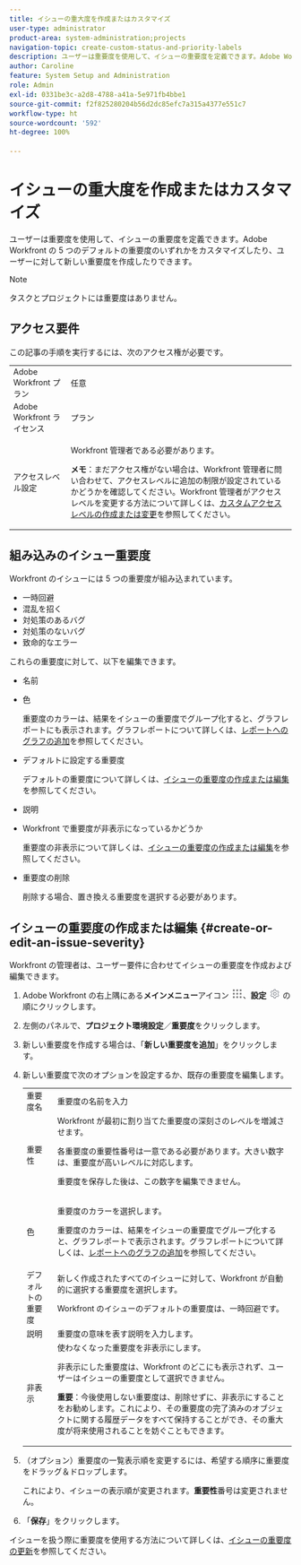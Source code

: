 ```yaml
---
title: イシューの重大度を作成またはカスタマイズ
user-type: administrator
product-area: system-administration;projects
navigation-topic: create-custom-status-and-priority-labels
description: ユーザーは重要度を使用して、イシューの重要度を定義できます。Adobe Workfront の 5 つのデフォルトの重要度のいずれかをカスタマイズしたり、ユーザーに対して新しい重要度を作成したりできます。
author: Caroline
feature: System Setup and Administration
role: Admin
exl-id: 0331be3c-a2d8-4788-a41a-5e971fb4bbe1
source-git-commit: f2f825280204b56d2dc85efc7a315a4377e551c7
workflow-type: ht
source-wordcount: '592'
ht-degree: 100%

---
```


# イシューの重大度を作成またはカスタマイズ

<!--
DON'T DELETE, DRAFT OR HIDE THIS ARTICLE. IT IS LINKED TO THE PRODUCT, THROUGH THE CONTEXT SENSITIVE HELP LINKS.

Linked to Understanding Issue Severity.
-->

ユーザーは重要度を使用して、イシューの重要度を定義できます。Adobe Workfront の 5 つのデフォルトの重要度のいずれかをカスタマイズしたり、ユーザーに対して新しい重要度を作成したりできます。

>[!NOTE]
>
>タスクとプロジェクトには重要度はありません。

## アクセス要件

この記事の手順を実行するには、次のアクセス権が必要です。

<table style="table-layout:auto"> 
 <col> 
 <col> 
 <tbody> 
  <tr> 
   <td role="rowheader">Adobe Workfront プラン</td> 
   <td>任意</td> 
  </tr> 
  <tr> 
   <td role="rowheader">Adobe Workfront ライセンス</td> 
   <td>プラン</td> 
  </tr> 
  <tr> 
   <td role="rowheader">アクセスレベル設定</td> 
   <td> <p>Workfront 管理者である必要があります。</p> <p><b>メモ</b>：まだアクセス権がない場合は、Workfront 管理者に問い合わせて、アクセスレベルに追加の制限が設定されているかどうかを確認してください。Workfront 管理者がアクセスレベルを変更する方法について詳しくは、<a href="../../../administration-and-setup/add-users/configure-and-grant-access/create-modify-access-levels.md" class="MCXref xref">カスタムアクセスレベルの作成または変更</a>を参照してください。</p> </td> 
  </tr> 
 </tbody> 
</table>

## 組み込みのイシュー重要度

Workfront のイシューには 5 つの重要度が組み込まれています。

* 一時回避
* 混乱を招く
* 対処策のあるバグ
* 対処策のないバグ
* 致命的なエラー

<p>これらの重要度に対して、以下を編集できます。</p>

* 名前
* 色

  重要度のカラーは、結果をイシューの重要度でグループ化すると、グラフレポートにも表示されます。グラフレポートについて詳しくは、[レポートへのグラフの追加](../../../reports-and-dashboards/reports/creating-and-managing-reports/add-chart-report.md)を参照してください。

* デフォルトに設定する重要度

  デフォルトの重要度について詳しくは、[イシューの重要度の作成または編集](#create-or-edit-an-issue-severity)を参照してください。
* 説明
* Workfront で重要度が非表示になっているかどうか

  重要度の非表示について詳しくは、[イシューの重要度の作成または編集](#create-or-edit-an-issue-severity")を参照してください。

* 重要度の削除

  削除する場合、置き換える重要度を選択する必要があります。

## イシューの重要度の作成または編集 {#create-or-edit-an-issue-severity}

Workfront の管理者は、ユーザー要件に合わせてイシューの重要度を作成および編集できます。

1. Adobe Workfront の右上隅にある&#x200B;**メインメニュー**&#x200B;アイコン ![](assets/main-menu-icon.png)、**設定** ![](assets/gear-icon-settings.png) の順にクリックします。

1. 左側のパネルで、**プロジェクト環境設定**／**重要度**&#x200B;をクリックします。

1. 新しい重要度を作成する場合は、「**新しい重要度を追加**」をクリックします。
1. 新しい重要度で次のオプションを設定するか、既存の重要度を編集します。

   <table style="table-layout:auto"> 
    <col> 
    <col> 
    <tbody> 
     <tr> 
      <td role="rowheader">重要度名</td> 
      <td>重要度の名前を入力</td> 
     </tr> 
     <tr> 
      <td role="rowheader">重要性</td> 
      <td>Workfront が最初に割り当てた重要度の深刻さのレベルを増減させます。
      <p>各重要度の重要性番号は一意である必要があります。大きい数字は、重要度が高いレベルに対応します。</p> <p>重要度を保存した後は、この数字を編集できません。</p> </td> 
     </tr> 
     <tr> 
      <td role="rowheader">色</td> 
      <td> <p>重要度のカラーを選択します。</p> 
      <p>重要度のカラーは、結果をイシューの重要度でグループ化すると、グラフレポートで表示されます。グラフレポートについて詳しくは、<a href="../../../reports-and-dashboards/reports/creating-and-managing-reports/add-chart-report.md" class="MCXref xref">レポートへのグラフの追加</a>を参照してください。</p> </td> 
     </tr> 
     <tr> 
      <td role="rowheader">デフォルトの重要度</td> 
      <td>新しく作成されたすべてのイシューに対して、Workfront が自動的に選択する重要度を選択します。</p>
      <p>Workfront のイシューのデフォルトの重要度は、一時回避です。</p></td> 
     </tr> 
     <tr> 
      <td role="rowheader">説明</td> 
      <td>重要度の意味を表す説明を入力します。</td> 
     </tr> 
     <tr> 
      <td role="rowheader">非表示</td> 
      <td> 使わなくなった重要度を非表示にします。 
      <p>非表示にした重要度は、Workfront のどこにも表示されず、ユーザーはイシューの重要度として選択できません。</p> 
      <p><b>重要</b>：今後使用しない重要度は、削除せずに、非表示にすることをお勧めします。これにより、その重要度の完了済みのオブジェクトに関する履歴データをすべて保持することができ、その重大度が将来使用されることを妨ぐこともできます。</p> </td> 
     </tr> 
    </tbody> 
   </table>

1. （オプション）重要度の一覧表示順を変更するには、希望する順序に重要度をドラッグ＆ドロップします。

   これにより、イシューの表示順が変更されます。**重要性**&#x200B;番号は変更されません。

1. 「**保存**」をクリックします。

イシューを扱う際に重要度を使用する方法について詳しくは、[イシューの重要度の更新](../../../manage-work/issues/issue-information/update-issue-severity.md)を参照してください。
